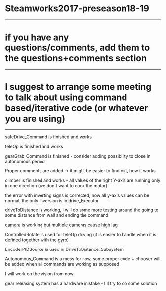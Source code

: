 # Steamworks2017-preseason18-19

------------------------------------------------------------------------------------------------------------------------------

# if you have any questions/comments, add them to the questions+comments section

------------------------------------------------------------------------------------------------------------------------------

# I suggest to arrange some meeting to talk about using command based/iterative code (or whatever you are using)

------------------------------------------------------------------------------------------------------------------------------
safeDrive_Command is finished and works

teleOp is finished and works

gearGrab_Command is finished - consider adding possibility to close in autonomous period

Proper comments are added -> it might be easier to find out, how it works

climber is finished and works - all values of the right Y-axis are running only in one direction (we don't want to cook the motor)

the error with inverting signs is corrected, now all y-axis values can be normal, the only inversion is in drive_Executor

driveToDistance is working, i will do some more testing around the going to some distance from wall and ending the command

camera is working but multiple cameras cause high lag

ControlledRotate is used for teleOp driving (it is easier to handle when it is defined together with the gyro)

EncoderPIDSource is used in DriveToDistance_Subsystem

Autonomous_Command is a mess for now, some proper code + chooser will be added when all commands are working as supposed

I will work on the vision from now

gear releasing system has a hardware mistake - I'll try to do some solution
